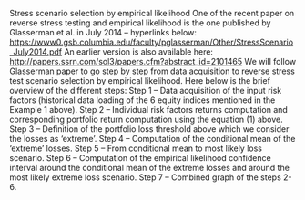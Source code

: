 Stress scenario selection by empirical likelihood
One of the recent paper on reverse stress testing and empirical likelihood is the one published by Glasserman et al. in July 2014 – hyperlinks below:
https://www0.gsb.columbia.edu/faculty/pglasserman/Other/StressScenario_July2014.pdf
An earlier version is also available here:
http://papers.ssrn.com/sol3/papers.cfm?abstract_id=2101465
We will follow Glasserman paper to go step by step from data acquisition to reverse stress test scenario selection by empirical likelihood. Here below is the brief overview of the different steps:
Step 1 – Data acquisition of the input risk factors (historical data loading of the 6 equity indices mentioned in the Example 1 above).
Step 2 – Individual risk factors returns computation and corresponding portfolio return computation using the equation (1) above.
Step 3 – Definition of the portfolio loss threshold above which we consider the losses as ‘extreme’.
Step 4 – Computation of the conditional mean of the ‘extreme’ losses.
Step 5 – From conditional mean to most likely loss scenario.
Step 6 – Computation of the empirical likelihood confidence interval around the conditional mean of the extreme losses and around the most likely extreme loss scenario.
Step 7 – Combined graph of the steps 2-6.

